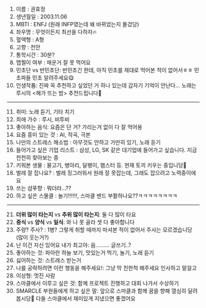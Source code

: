 1. 이름 : 권효정
2. 생년월일 : 2003.11.06
3. MBTI : ENFJ (원래 INFP였는데 왜 바뀌었는지 몰겄당)
4. 좌우명 : 무엇이든지 최선을 다하자🔥
5. 혈액형 : A형
6. 고향 : 천안
7. 통학시간 : 30분?
8. 맵찔이 여부 : 매운거 잘 못 먹어요
9. 민초단 vs 반민초단: 반민초긴 한데, 아직 민초를 제대로 먹어본 적이 없어서ㅎㅎ 민초파들 민초 알려주세요😋
10. 인생작품: 진짜 꼭 추천하고 싶었던 거 하나 있는데 갑자기 기억이 안난다... 노래는 루시의 <해가 뜨는 밤> 추천드립니다🎵
---
11. 취미: 노래 듣기, 기타 치기
12. 최애 가수 : 루시, 비투비 
13. 좋아하는 음식: 요즘은 단 거? 가리는거 없이 다 잘 먹어용
14. 요즘 흥미 있는 것 : AI, 작곡, 극본
15. 나만의 스트레스 해소법 : 아무것도 안하고 가만히 있기, 노래 듣기
16. 들어가고 싶은 기업 리스트 : 삼성, LG, SK 같은 대기업에 들어가고 싶습니다. 지금 천천히 찾아보는 중
17. 키워본 생물 : 물고기, 병아리, 달팽이, 햄스터 등. 현재 토끼 키우는 중입니당🐰
18. 벌레 잘 잡나요? : 벌레 징그러워서 원래 잘 못잡는데, 그래도 잡으려고 노력중이에요
19. 쓰는 샴푸향 : 뭐더라...??
20. 하고 싶은 스몰클 : 놀기‼️‼️‼️, 스마클 밴드 부활하나요??ㅋㅋㅋㅋㅋㅋㅋㅋ
***
21. <b>더위 많이 타는지</b> vs <b>추위 많이 타는지</b>: 둘 다 많이 타요
22. <b>중식</b> vs <b>양식</b> vs <b>일식</b>: 와 나 못 골라 셋 다 좋아합니다
23. 주량? 주사? : 1병? 그렇게 취할 때까지 마셔본 적이 없어서 주사는 모르겠습니당 (많이 웃는거?)
24. 난 이건 자신 있어요 내가 최고야: 음......... 글쓰기..?
25. 좋아하는 것: 파아란 하늘 보기, 맛있는거 먹기, 놀기, 노래 듣기
26. 싫어하는 것: 스트레스 받는거
27. 나를 공략하려면 이런 행동을 해주세요!: 그냥 막 친한척 해주세요 인사하고 말걸고
28. 이상형: 멋진 사람
29. 스마클에서 이루고 싶은 것: 함께 프로젝트 진행하고 대회 나가서 수상하기
30. SMARCLE 부원들에게 하고 싶은 말: 앞으로 스마클과 함께 꿈을 향해 열심히 달려봅시당🏃
다들 스마클에서 재미있게 지냈으면 좋겠어요
